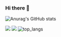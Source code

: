 ### Hi there 👋
![Anurag's GitHub stats](https://github-readme-stats.vercel.app/api?username=anuraghazra&theme=dark&show_icons=true)

<!-- too low -->
<!-- ![Anurag's GitHub stats](https://github-readme-stats.vercel.app/api?username=YuFengjie97&theme=radical&show_icons=true) -->
<!-- holy shit, no body love me,i can feel The Big Other is raping me now! -->
<!-- <p align="center">
  Visitor count<br>
  <img src="https://profile-counter.glitch.me/tientq64/count.svg">
</p> -->

![](https://github-profile-summary-cards.vercel.app/api/cards/profile-details?username=YuFengjie97&theme=radical)
![](https://github-profile-summary-cards.vercel.app/api/cards/repos-per-language?username=YuFengjie97&theme=radical)
![top_langs](https://github-readme-stats.vercel.app/api/top-langs/?username=YuFengjie97&layout=compact&langs_count=10&theme=radical)

